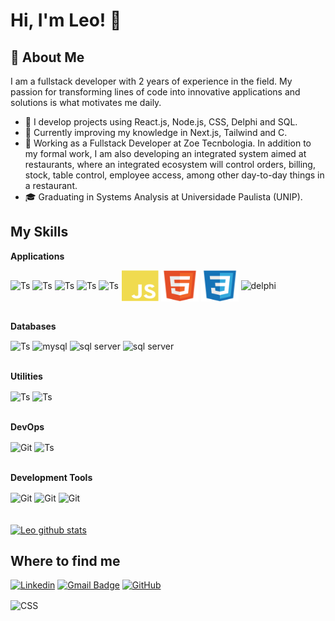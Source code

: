 # Hi, I'm Leo! 👋

## 🚀 About Me
I am a fullstack developer with 2 years of experience in the field. My passion for transforming lines of code into innovative applications and solutions is what motivates me daily.

- 🌱 I develop projects using React.js, Node.js, CSS, Delphi and SQL.
- 🤔 Currently improving my knowledge in Next.js, Tailwind and C.
- 💼 Working as a Fullstack Developer at Zoe Tecnbologia. In addition to my formal work, I am also developing an integrated system aimed at restaurants, where an integrated ecosystem will control orders, billing, stock, table control, employee access, among other day-to-day things in a restaurant.
- 🎓 Graduating in Systems Analysis at Universidade Paulista (UNIP).


## My Skills

**Applications**
<div>
   <img align="center" alt="Ts" height="50" width="60" src="https://cdn.jsdelivr.net/gh/devicons/devicon/icons/react/react-original.svg" />        
   <img align="center" alt="Ts" height="50" width="60" src="https://cdn.jsdelivr.net/gh/devicons/devicon@latest/icons/nodejs/nodejs-original-wordmark.svg" />            
   <img align="center" alt="Ts" height="50" width="60" src="https://cdn.jsdelivr.net/gh/devicons/devicon@latest/icons/nextjs/nextjs-original.svg" />                
   <img align="center" alt="Ts" height="50" width="60" src="https://cdn.jsdelivr.net/gh/devicons/devicon@latest/icons/tailwindcss/tailwindcss-original.svg" />    
   <img align="center" alt="Ts" height="50" width="60" src="https://cdn.jsdelivr.net/gh/devicons/devicon@latest/icons/c/c-original.svg" />                     
   <img align="center" alt="Js" height="50" width="60" src="https://raw.githubusercontent.com/devicons/devicon/master/icons/javascript/javascript-plain.svg"/>
   <img align="center" alt="HTML" height="50" width="60" src="https://raw.githubusercontent.com/devicons/devicon/master/icons/html5/html5-original.svg">
   <img align="center" alt="CSS" height="50" width="60" src="https://raw.githubusercontent.com/devicons/devicon/master/icons/css3/css3-original.svg">   
   <img align="center" alt="delphi" height="50" width="60" src="https://img.icons8.com/color/512/delphi-ide.png"/>     
</div>
<br>

**Databases**
<div>
   <img align="center" alt="Ts" height="50" width="60" src="https://cdn.jsdelivr.net/gh/devicons/devicon@latest/icons/amazonwebservices/amazonwebservices-plain-wordmark.svg" />  
   <img align="center" alt="mysql" height="50" width="60" src="https://cdn.jsdelivr.net/gh/devicons/devicon/icons/mysql/mysql-original.svg" />
   <img align="center" alt="sql server" height="50" width="60" src="https://img.icons8.com/color/480/microsoft-sql-server.png" />
   <img align="center" alt="sql server" height="50" width="60" src="https://cdn.jsdelivr.net/gh/devicons/devicon@latest/icons/postgresql/postgresql-original.svg" />
</div>
<br>

**Utilities**
<div>
   <img align="center" alt="Ts" height="50" width="60" src="https://cdn.jsdelivr.net/gh/devicons/devicon@latest/icons/insomnia/insomnia-original.svg" />
   <img align="center" alt="Ts" height="50" width="60" src="https://cdn.jsdelivr.net/gh/devicons/devicon@latest/icons/postman/postman-original.svg" />          
</div>
<br>

**DevOps**
<div>
   <img align="center" alt="Git" height="50" width="60" src="https://cdn.jsdelivr.net/gh/devicons/devicon/icons/git/git-original.svg" />
   <img align="center" alt="Ts" height="50" width="60" src="https://cdn.jsdelivr.net/gh/devicons/devicon@latest/icons/npm/npm-original-wordmark.svg" />
</div>
<br>

**Development Tools**
<div>
   <img align="center" alt="Git" height="50" width="60" src="https://cdn.jsdelivr.net/gh/devicons/devicon@latest/icons/vscode/vscode-original.svg" />
   <img align="center" alt="Git" height="50" width="60" src="https://cdn.jsdelivr.net/gh/devicons/devicon@latest/icons/trello/trello-original.svg" />
   <img align="center" alt="Git" height="50" width="60" src="https://cdn.jsdelivr.net/gh/devicons/devicon@latest/icons/figma/figma-original.svg" />
</div>
<br/>
<br/>
<a href="https://github.com/leonfritas">
   <img width="49%" height="195px" src="https://github-readme-stats.vercel.app/api?username=leonfritas&show_icons=true&count_private=true&hide_border=true&title_color=EEEEEE&icon_color=134B70&text_color=EEEEEE&bg_color=201E43" alt="Leo github stats" /> 
</a>



## Where to find me

[![Linkedin](https://img.shields.io/badge/-leonfritas-blue?style=flat-square&logo=Linkedin&logoColor=white&link=www.linkedin.com/in/leonardo-ribeiro-298a89242/)](https://www.linkedin.com/in/leonardo-ribeiro-298a89242/)
[![Gmail Badge](https://img.shields.io/badge/-leonardo.fullstack.developer@gmail.com-006bed?style=flat-square&logo=Gmail&logoColor=white&link=mailto:leonardo.fullstack.developer@gmail.com)](mailto:leonardo.fullstack.developer@gmail.com)
[![GitHub](https://img.shields.io/github/followers/leonfritas?label=follow&style=social)](https://github.com/leonfritas)

<img align="center" alt="CSS" height="50" width="60" src="https://cdn.jsdelivr.net/gh/devicons/devicon@latest/icons/linkedin/linkedin-original.svg">   

  <br/>

